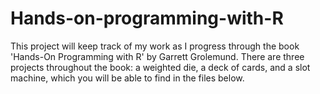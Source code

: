 # Hands-on-programming-with-R
This project will keep track of my work as I progress through the book 'Hands-On Programming with R' by Garrett Grolemund. There are three projects throughout the book: a weighted die, a deck of cards, and a slot machine, which you will be able to find in the files below.
